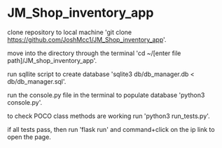 # JM_Shop_inventory_app

clone repository to local machine 'git clone https://github.com/JoshMcc1/JM_Shop_inventory_app'.

move into the directory through the terminal 'cd ~/[enter file path]/JM_shop_inventory_app'.

run sqllite script to create database 'sqlite3 db/db_manager.db < db/db_manager.sql'.

run the console.py file in the terminal to populate database 'python3 console.py'.

to check POCO class methods are working run 'python3 run_tests.py'.

if all tests pass, then run 'flask run' and command+click on the ip link to open the page.
